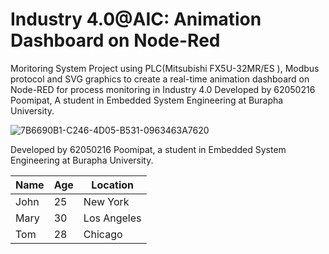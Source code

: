 # Industry 4.0@AIC: Animation Dashboard on Node-Red 
Moritoring System Project using PLC(Mitsubishi FX5U-32MR/ES ), Modbus protocol and SVG graphics to create a real-time animation dashboard on Node-RED for process monitoring in Industry 4.0 Developed by 62050216 Poomipat, A student in Embedded System Engineering at Burapha University.



![7B6690B1-C246-4D05-B531-0963463A7620](https://user-images.githubusercontent.com/81687385/230735958-67c18a5b-b558-4601-888c-ad535a7204b3.jpg)

Developed by 62050216 Poomipat, a student in Embedded System Engineering at Burapha University.







| Name | Age | Location |
|------|-----|----------|
| John | 25 | New York |
| Mary | 30 | Los Angeles |
| Tom | 28 | Chicago |






